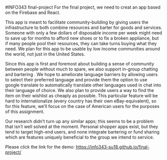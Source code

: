 #INFO343 final-project
For the final project, we need to creat an app based on the Firebase and React.

This app is meant to facilitate community-building by giving users the infrastructure to both combine resources and barter for goods and services. Someone with only a few dollars of disposable income per week might need to save up for months to afford new shoes or to fix a broken appliance, but if many people pool their resources, they can take turns buying what they need. We plan for this app to be usable by low income communities around the world, not just in the United States.

Since this app is first and foremost about building a sense of community between people without much to spare, we also support in-group chatting and bartering . We hope to ameliorate language barriers by allowing users to select their preferred language and provide them the option to use google translate to automatically translate other languages used in chat into their language of choice. We also plan to provide users a way to find the item on their wishlist as cheaply as possible. This particular feature will be hard to internationalize (every country has their own eBay-equivalent), so for this feature, we’ll focus on the case of American users for the purposes of this assignment.

Our research didn’t turn up any similar apps; this seems to be a problem that isn’t well solved at the moment. Personal shopper apps exist, but they tend to target high-end users, and none integrate bartering or fund sharing which are features uniquely beneficial to the group we intend to service.

Please click the link for the demo: https://info343-su18.github.io/final-project/
